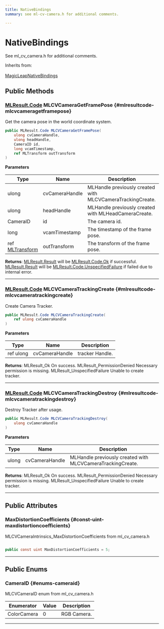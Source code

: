 ```yaml
---
title: NativeBindings
summary: see ml-cv-camera.h for additional comments. 

---
```


# NativeBindings




See ml&#95;cv&#95;camera.h for additional comments.   


Inherits from: <br></br>[MagicLeapNativeBindings](/versioned_docs/version-22-Feb-2023/unity-api/api/UnityEngine.XR.MagicLeap.Native/MagicLeapNativeBindings/UnityEngine.XR.MagicLeap.Native.MagicLeapNativeBindings.md)




## Public Methods

### [MLResult.Code](/versioned_docs/version-22-Feb-2023/unity-api/api/UnityEngine.XR.MagicLeap/UnityEngine.XR.MagicLeap.MLResult.md#enums-code) MLCVCameraGetFramePose {#mlresultcode-mlcvcameragetframepose}

Get the camera pose in the world coordinate system. 

```csharp
public MLResult.Code MLCVCameraGetFramePose(
    ulong cvCameraHandle,
    ulong headHandle,
    CameraID id,
    long vcamTimestamp,
    ref MLTransform outTransform
)
```


**Parameters**

| Type | Name  | Description  | 
|--|--|--|
| ulong |cvCameraHandle|MLHandle previously created with MLCVCameraTrackingCreate.|
| ulong |headHandle|MLHandle previously created with MLHeadCameraCreate.|
| CameraID |id|The camera id.|
| long |vcamTimestamp|The timestamp of the frame pose.|
| ref [MLTransform](/versioned_docs/version-22-Feb-2023/unity-api/api/UnityEngine.XR.MagicLeap.Native/MagicLeapNativeBindings/UnityEngine.XR.MagicLeap.Native.MagicLeapNativeBindings.MLTransform.md) |outTransform|The transform of the frame pose.|






**Returns**: [MLResult.Result](/versioned_docs/version-22-Feb-2023/unity-api/api/UnityEngine.XR.MagicLeap/UnityEngine.XR.MagicLeap.MLResult.md#readonly-result) will be  [MLResult.Code.Ok](/versioned_docs/version-22-Feb-2023/unity-api/api/UnityEngine.XR.MagicLeap/UnityEngine.XR.MagicLeap.MLResult.md#enums-ok)  if successful. [MLResult.Result](/versioned_docs/version-22-Feb-2023/unity-api/api/UnityEngine.XR.MagicLeap/UnityEngine.XR.MagicLeap.MLResult.md#readonly-result) will be  [MLResult.Code.UnspecifiedFailure](/versioned_docs/version-22-Feb-2023/unity-api/api/UnityEngine.XR.MagicLeap/UnityEngine.XR.MagicLeap.MLResult.md#enums-unspecifiedfailure)  if failed due to internal error. 



-----------

### [MLResult.Code](/versioned_docs/version-22-Feb-2023/unity-api/api/UnityEngine.XR.MagicLeap/UnityEngine.XR.MagicLeap.MLResult.md#enums-code) MLCVCameraTrackingCreate {#mlresultcode-mlcvcameratrackingcreate}

Create Camera Tracker. 

```csharp
public MLResult.Code MLCVCameraTrackingCreate(
    ref ulong cvCameraHandle
)
```


**Parameters**

| Type | Name  | Description  | 
|--|--|--|
| ref ulong |cvCameraHandle|tracker Handle.|






**Returns**: MLResult&#95;Ok On success. MLResult&#95;PermissionDenied Necessary permission is missing. MLResult&#95;UnspecifiedFailure Unable to create tracker.



-----------

### [MLResult.Code](/versioned_docs/version-22-Feb-2023/unity-api/api/UnityEngine.XR.MagicLeap/UnityEngine.XR.MagicLeap.MLResult.md#enums-code) MLCVCameraTrackingDestroy {#mlresultcode-mlcvcameratrackingdestroy}

Destroy Tracker after usage. 

```csharp
public MLResult.Code MLCVCameraTrackingDestroy(
    ulong cvCameraHandle
)
```


**Parameters**

| Type | Name  | Description  | 
|--|--|--|
| ulong |cvCameraHandle|MLHandle previously created with MLCVCameraTrackingCreate.|






**Returns**: MLResult&#95;Ok On success. MLResult&#95;PermissionDenied Necessary permission is missing. MLResult&#95;UnspecifiedFailure Unable to create tracker. 



-----------

## Public Attributes

### MaxDistortionCoefficients {#const-uint-maxdistortioncoefficients}

 MLCVCameraIntrinsics&#95;MaxDistortionCoefficients  from ml&#95;cv&#95;camera.h 

```csharp

public const uint MaxDistortionCoefficients = 5;

```






-----------

## Public Enums

### CameraID {#enums-cameraid}

MLCVCameraID enum from ml&#95;cv&#95;camera.h 

| Enumerator | Value | Description |
| ---------- | ----- | ----------- |
| ColorCamera | 0| RGB Camera.   |








-----------


